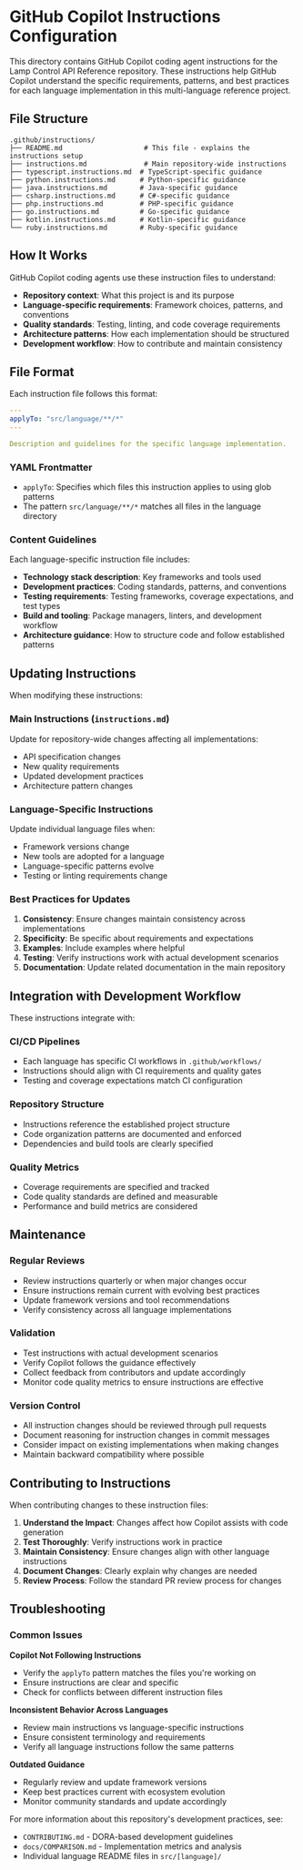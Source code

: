 # GitHub Copilot Instructions Configuration

This directory contains GitHub Copilot coding agent instructions for the Lamp Control API Reference repository. These instructions help GitHub Copilot understand the specific requirements, patterns, and best practices for each language implementation in this multi-language reference project.

## File Structure

```
.github/instructions/
├── README.md                    # This file - explains the instructions setup
├── instructions.md              # Main repository-wide instructions
├── typescript.instructions.md  # TypeScript-specific guidance
├── python.instructions.md      # Python-specific guidance
├── java.instructions.md        # Java-specific guidance
├── csharp.instructions.md      # C#-specific guidance
├── php.instructions.md         # PHP-specific guidance
├── go.instructions.md          # Go-specific guidance
├── kotlin.instructions.md      # Kotlin-specific guidance
└── ruby.instructions.md        # Ruby-specific guidance
```

## How It Works

GitHub Copilot coding agents use these instruction files to understand:
- **Repository context**: What this project is and its purpose
- **Language-specific requirements**: Framework choices, patterns, and conventions
- **Quality standards**: Testing, linting, and code coverage requirements
- **Architecture patterns**: How each implementation should be structured
- **Development workflow**: How to contribute and maintain consistency

## File Format

Each instruction file follows this format:

```yaml
---
applyTo: "src/language/**/*"
---

Description and guidelines for the specific language implementation.
```

### YAML Frontmatter
- `applyTo`: Specifies which files this instruction applies to using glob patterns
- The pattern `src/language/**/*` matches all files in the language directory

### Content Guidelines
Each language-specific instruction file includes:
- **Technology stack description**: Key frameworks and tools used
- **Development practices**: Coding standards, patterns, and conventions
- **Testing requirements**: Testing frameworks, coverage expectations, and test types
- **Build and tooling**: Package managers, linters, and development workflow
- **Architecture guidance**: How to structure code and follow established patterns

## Updating Instructions

When modifying these instructions:

### Main Instructions (`instructions.md`)
Update for repository-wide changes affecting all implementations:
- API specification changes
- New quality requirements
- Updated development practices
- Architecture pattern changes

### Language-Specific Instructions
Update individual language files when:
- Framework versions change
- New tools are adopted for a language
- Language-specific patterns evolve
- Testing or linting requirements change

### Best Practices for Updates
1. **Consistency**: Ensure changes maintain consistency across implementations
2. **Specificity**: Be specific about requirements and expectations
3. **Examples**: Include examples where helpful
4. **Testing**: Verify instructions work with actual development scenarios
5. **Documentation**: Update related documentation in the main repository

## Integration with Development Workflow

These instructions integrate with:

### CI/CD Pipelines
- Each language has specific CI workflows in `.github/workflows/`
- Instructions should align with CI requirements and quality gates
- Testing and coverage expectations match CI configuration

### Repository Structure
- Instructions reference the established project structure
- Code organization patterns are documented and enforced
- Dependencies and build tools are clearly specified

### Quality Metrics
- Coverage requirements are specified and tracked
- Code quality standards are defined and measurable
- Performance and build metrics are considered

## Maintenance

### Regular Reviews
- Review instructions quarterly or when major changes occur
- Ensure instructions remain current with evolving best practices
- Update framework versions and tool recommendations
- Verify consistency across all language implementations

### Validation
- Test instructions with actual development scenarios
- Verify Copilot follows the guidance effectively
- Collect feedback from contributors and update accordingly
- Monitor code quality metrics to ensure instructions are effective

### Version Control
- All instruction changes should be reviewed through pull requests
- Document reasoning for instruction changes in commit messages
- Consider impact on existing implementations when making changes
- Maintain backward compatibility where possible

## Contributing to Instructions

When contributing changes to these instruction files:

1. **Understand the Impact**: Changes affect how Copilot assists with code generation
2. **Test Thoroughly**: Verify instructions work in practice
3. **Maintain Consistency**: Ensure changes align with other language instructions
4. **Document Changes**: Clearly explain why changes are needed
5. **Review Process**: Follow the standard PR review process for changes

## Troubleshooting

### Common Issues

**Copilot Not Following Instructions**
- Verify the `applyTo` pattern matches the files you're working on
- Ensure instructions are clear and specific
- Check for conflicts between different instruction files

**Inconsistent Behavior Across Languages**
- Review main instructions vs language-specific instructions
- Ensure consistent terminology and requirements
- Verify all language instructions follow the same patterns

**Outdated Guidance**
- Regularly review and update framework versions
- Keep best practices current with ecosystem evolution
- Monitor community standards and update accordingly

For more information about this repository's development practices, see:
- `CONTRIBUTING.md` - DORA-based development guidelines
- `docs/COMPARISON.md` - Implementation metrics and analysis
- Individual language README files in `src/[language]/`